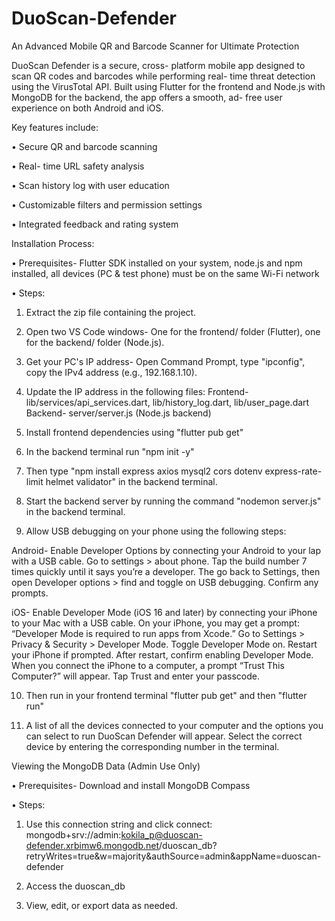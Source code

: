 # DuoScan-Defender
An Advanced Mobile QR and Barcode Scanner for Ultimate Protection

DuoScan Defender is a secure, cross- platform mobile app designed to scan QR codes and barcodes while performing real- time threat detection using the VirusTotal API. Built using Flutter for the frontend and Node.js with MongoDB for the backend, the app offers a smooth, ad- free user experience on both Android and iOS.

Key features include:

•	Secure QR and barcode scanning

•	Real- time URL safety analysis

•	Scan history log with user education

•	Customizable filters and permission settings

•	Integrated feedback and rating system


Installation Process:

•	Prerequisites- Flutter SDK installed on your system, node.js and npm installed, all devices (PC & test phone) must be on the same Wi-Fi network

•	Steps:
1. Extract the zip file containing the project.

2. Open two VS Code windows- One for the frontend/ folder (Flutter), one for the backend/ folder (Node.js).

3. Get your PC's IP address- Open Command Prompt, type "ipconfig", copy the IPv4 address (e.g., 192.168.1.10).

4. Update the IP address in the following files:
Frontend- lib/services/api_services.dart, lib/history_log.dart, lib/user_page.dart
Backend- server/server.js (Node.js backend)

5. Install frontend dependencies using "flutter pub get"

6. In the backend terminal run "npm init -y" 

7. Then type "npm install express axios mysql2 cors dotenv express-rate-limit helmet validator" in the backend terminal.

8. Start the backend server by running the command "nodemon server.js" in the backend terminal.

9. Allow USB debugging on your phone using the following steps:

Android- Enable Developer Options by connecting your Android to your lap with a USB cable. Go to settings > about phone. Tap the build number 7 times quickly until it says you’re a developer. The go back to Settings, then open Developer options > find and toggle on USB debugging. Confirm any prompts.

iOS- Enable Developer Mode (iOS 16 and later) by connecting your iPhone to your Mac with a USB cable. On your iPhone, you may get a prompt: “Developer Mode is required to run apps from Xcode.” Go to Settings > Privacy & Security > Developer Mode. Toggle Developer Mode on. Restart your iPhone if prompted. After restart, confirm enabling Developer Mode. When you connect the iPhone to a computer, a prompt “Trust This Computer?” will appear. Tap Trust and enter your passcode.

10. Then run in your frontend terminal "flutter pub get" and then "flutter run"

11. A list of all the devices connected to your computer and the options you can select to run DuoScan Defender will appear. Select the correct device by entering the corresponding number in the terminal.  


Viewing the MongoDB Data (Admin Use Only)

•	Prerequisites- Download and install MongoDB Compass

•	Steps:
1. Use this connection string and click connect: mongodb+srv://admin:kokila_p@duoscan-defender.xrbimw6.mongodb.net/duoscan_db?retryWrites=true&w=majority&authSource=admin&appName=duoscan-defender

2. Access the duoscan_db
 
3. View, edit, or export data as needed. 


